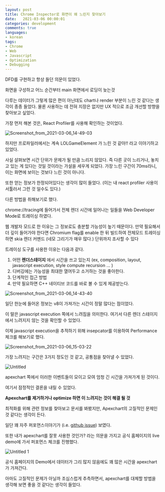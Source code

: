 ```yaml
---
layout: post
title: Chrome Inspector로 화면이 왜 느린지 찾아보기
date:   2021-03-06 00:00:01
categories: development
comments: true
languages:
- korean
tags:
- Chrome
- Web
- Javascript
- Optimization
- Debugging
---		
```


DFD를 구현하고 항상 들던 의문이 있었다.

화면을 구성하고 어느 순간부터 main 화면에서 로딩이 늦는것 

다루는 데이터가 그렇게 많은 편이 아닌데도 chart나 render 부분이 느린 것 같다는 생각이 종종 들었다. 물론 사용하는 데 전혀 지장은 없지만 UX 적으로 조금 개선할 방향을 찾아보고 싶었다.

가장 먼저 해본 것은, React Profiler를 사용해 확인하는 것이었다.

![Screenshot_from_2021-03-06_14-49-03](https://user-images.githubusercontent.com/18409763/110197436-fcffa400-7e8e-11eb-9df0-f3b2367aadae.png)


하지만 프로파일러에서는 계속 LOLGameElement 가 느린 것 같아!! 라고 이야기하고 있었다.

사실 살펴보면 시간 단위가 문제가 될 만큼 느리지 않았다. 즉 다른 곳이 느리거나, 놓치고 있는 게 있다는 것일 것이라는 가설을 세우게 되었다. 가장 느린 구간이 70ms라니, 이는 화면에 보이는 것보다 느린 것이 아니다.

또한 얻는 정보가 한정되어있다는 생각이 많이 들었다. 
(이는 내 react profiler 사용이 서툴러서 그런 것 일수도 있다.)

다른 방법을 취해보기로 했다. 

chrome://tracing에 들어가서 전체 렌더 시간에 일어나는 일들을 Web Developer Mode로 트레이싱 하였다. 

웹 개발자 모드로 한 이유는 그 정보로도 충분할 가능성이 높기 때문이다. 만약 필요해서 더 깊이 들어가야 한다면 Chromium flag를 enable 한 뒤 빌드하여 전체모드 트레이싱 하면 skia 렌더 커멘드 (네모 그리기가 매우 많다.) 단위까지 조사할 수 있다

트레이싱 도구를 사용한 이유는 다음과 같다.

1. 어떤 **렌더스테이지** 에서 시간을 쓰고 있는지 (ex, composition, layout, javascript execution, style compute recursion ... )
2. 디버깅에는 가능성을 최대한 열어두고 소거하는 것을 좋아한다.
3. 단계적인 접근 방법
4. 만약 필요하면 C++ 네이티브 코드를 바로 볼 수 있게 제공받는다.

![Screenshot_from_2021-03-06_14-43-40](https://user-images.githubusercontent.com/18409763/110197458-07ba3900-7e8f-11eb-9760-ff918d830abe.png)


일단 한눈에 들어온 정보는 v8이 가져가는 시간이 정말 많다는 점이었다. 

이 말은  javascript execution 쪽에서 느려짐을 의미한다. 여기서 다른 렌더 스테이지에서 느려지지 않는 것을 확인할 수 있었다.

이제 javascript execution을 추적하기 위해 insepcator를 이용하여 Performance 체크를 해보기로 했다.

![Screenshot_from_2021-03-06_15-03-22](https://user-images.githubusercontent.com/18409763/110197472-11dc3780-7e8f-11eb-8421-e4f1ec7361df.png)


가장 느려지는 구간은 3가지 정도인 것 같고, 공통점을 찾아낼 수 있었다.

![Untitled](https://user-images.githubusercontent.com/18409763/110197480-202a5380-7e8f-11eb-9e22-f0b6ce9f7e02.png)


apexchart 쪽에서 이러한 이벤트들이 모이고 모여 엄청 긴 시간을 가져가게 된 것이다.

여기서 잠정적인 결론을 내릴 수 있었다.

**Apexchart를 제거하거나 optimize 하면 이 느려지는 것이 해결 될 것**

최적화를 위해 관련 정보를 찾아보고 문서를 봐봤지만, Apexchart의 고질적인 문제인 것 같다는 생각이 든다.

일단 꽤 자주 퍼포먼스이야기가 (i.e. [github issue](https://github.com/apexcharts/vue-apexcharts/issues/208)) 보였다.

또한 내가 apexchart를 잘못 사용한 것인가? 라는 의문을 가지고 공식 홈페이지의 live demo에 가서 퍼포먼스 체크를 진행했다.

![Untitled 1](https://user-images.githubusercontent.com/18409763/110197498-39330480-7e8f-11eb-9547-62cb0c3a33f1.png)


공식 홈페이지의 Demo에서 데이터가 그리 많지 않음에도 꽤 많은 시간을 apexchart가 가져간다. 

아마도 고질적인 문제가 아닐까 조심스럽게 추측하면서, apexchart를 대체할 방법을 생각해 보면 좋을 것 같다는 생각이 들었다.